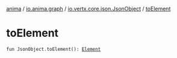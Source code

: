 [anima](../../index.md) / [io.anima.graph](../index.md) / [io.vertx.core.json.JsonObject](index.md) / [toElement](./to-element.md)

# toElement

`fun JsonObject.toElement(): `[`Element`](../-element/index.md)